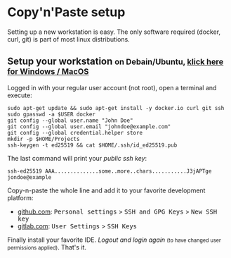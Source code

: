 
# Copy'n'Paste setup

Setting up a new workstation is easy. The only software required (docker, curl, git) is part of 
most linux distributions.


## Setup your workstation <small>on Debain/Ubuntu, [klick here for Windows / MacOS](setup/)</small>

Logged in with your regular user account (not root), open a terminal and execute:

<pre>
<code data-toggle="tooltip" data-placement="right" 
title="Install required packages"
>sudo apt-get update && sudo apt-get install -y docker.io curl git ssh</code>
<code data-toggle="tooltip" data-placement="left" 
title="Add your normal user to docker group so you can execute docker without root priveleges"
>sudo gpasswd -a $USER docker</code>
<code data-toggle="tooltip" data-placement="left" 
title="Set your user name for git commit messages"
>git config --global user.name "John Doe"</code>
<code data-toggle="tooltip" data-placement="left" 
title="Set your email address for git commit messages"
>git config --global user.email "johndoe@example.com"</code>
<code data-toggle="tooltip" data-placement="left" 
title="Store credentials to ~/.git-credentials"
>git config --global credential.helper store</code>
<code data-toggle="tooltip" data-placement="left" 
title="We suggest this flat directory as root for all of your projects"
>mkdir -p $HOME/Projects</code>
<code data-toggle="tooltip" data-placement="left" 
title="Create a ssh key to access git repositories. Select a good password. You'll have to type it whenever you push/pull."
>ssh-keygen -t ed25519 && cat $HOME/.ssh/id_ed25519.pub</code>
</pre>

The last command will print your *public ssh key*:

```
ssh-ed25519 AAA..............some..more..chars...........J3jAPTge jondoe@example
```

Copy-n-paste the whole line and add it to your favorite development platform:
- [github.com](https://github.com): <kbd>Personal settings</kbd> > <kbd>SSH and GPG Keys</kbd> > <kbd>New SSH key</kbd>
- [gitlab.com](https://gitlab.com): <kbd>User Settings</kbd> > <kbd>SSH Keys</kbd>

Finally install your favorite IDE. *Logout and login again* <small>(to have changed user permissions applied)</small>. That's it.

